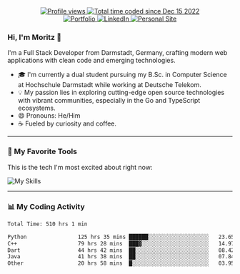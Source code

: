 <div align="center">
  <a href="https://mbengel.dev">
    <img src="https://komarev.com/ghpvc/?username=RealPotatoe&label=Views&color=blue&style=flat" alt="Profile views">
  </a>
  <a href="https://wakatime.com/@055ad605-78d0-4854-8a93-af21ba54a49f">
    <img src="https://wakatime.com/badge/user/055ad605-78d0-4854-8a93-af21ba54a49f.svg?style=flat&color=blue" alt="Total time coded since Dec 15 2022">
  </a>
</div>
<div align="center">
  <a href="https://mbengel.dev" target="_blank">
    <img src="https://img.shields.io/badge/Portfolio-mbengel.dev-blue?style=flat" alt="Portfolio"/>
  </a>
  <a href="https://www.linkedin.com/in/moritz-bengel/" target="_blank">
    <img src="https://img.shields.io/badge/LinkedIn-blue?style=flat&logo=linkedin&logoColor=white" alt="LinkedIn"/>
  </a>
  <a href="https://tato.gay" target="_blank">
    <img src="https://img.shields.io/badge/Personal_Site-tato.gay-blue?style=flat" alt="Personal Site"/>
  </a>
</div>

### Hi, I'm Moritz 👋

I'm a Full Stack Developer from Darmstadt, Germany, crafting modern web applications with clean code and emerging technologies.

- 🎓 I'm currently a dual student pursuing my B.Sc. in Computer Science at Hochschule Darmstadt while working at Deutsche Telekom.
- 💡 My passion lies in exploring cutting-edge open source technologies with vibrant communities, especially in the Go and TypeScript ecosystems.
- 😄 Pronouns: He/Him
- ☕ Fueled by curiosity and coffee.

---

### 🚀 My Favorite Tools

This is the tech I'm most excited about right now:

![My Skills](https://skillicons.dev/icons?i=go,python,typescript,deno,svelte,docker,mongodb,postgres&perline=4)

---

### 📊 My Coding Activity

<!--START_SECTION:waka-->

```txt
Total Time: 510 hrs 1 min

Python                125 hrs 35 mins ██████░░░░░░░░░░░░░░░░░░░   23.65 %
C++                   79 hrs 28 mins  ███▓░░░░░░░░░░░░░░░░░░░░░   14.97 %
Dart                  44 hrs 42 mins  ██░░░░░░░░░░░░░░░░░░░░░░░   08.42 %
Java                  41 hrs 38 mins  ██░░░░░░░░░░░░░░░░░░░░░░░   07.84 %
Other                 20 hrs 58 mins  █░░░░░░░░░░░░░░░░░░░░░░░░   03.95 %
```

<!--END_SECTION:waka-->

